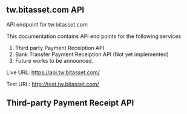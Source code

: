 ## tw.bitasset.com API

API endpoint for tw.bitasset.com

This documentation contains API end points for the following services

1.  Third party Payment Receiption API
2.  Bank Transfer Payment Receiption API (Not yet implemented)
3.  Future works to be announced.

Live URL:
https://api.tw.bitasset.com/

Test URL:
http://test.tw.bitasset.com/

## Third-party Payment Receipt API

```sss
```
